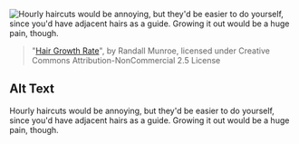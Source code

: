 ![Hourly haircuts would be annoying, but they'd be easier to do yourself, since you'd have adjacent hairs as a guide. Growing it out would be a huge pain, though.](https://imgs.xkcd.com/comics/hair_growth_rate.png)
> "[Hair Growth Rate](https://xkcd.com/2316/)", by Randall Munroe, licensed under Creative Commons Attribution-NonCommercial 2.5 License

## Alt Text
Hourly haircuts would be annoying, but they'd be easier to do yourself, since you'd have adjacent hairs as a guide. Growing it out would be a huge pain, though.
